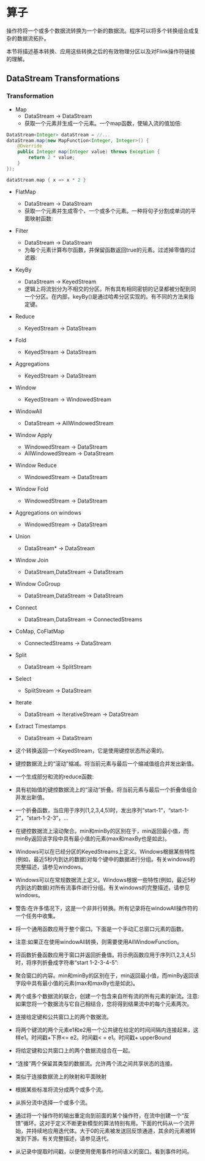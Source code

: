 # 算子
操作符将一个或多个数据流转换为一个新的数据流。程序可以将多个转换组合成复杂的数据流拓扑。

本节将描述基本转换、应用这些转换之后的有效物理分区以及对Flink操作符链接的理解。

## DataStream Transformations

### Transformation
- Map
  - DataStream → DataStream
  - 获取一个元素并生成一个元素。一个map函数，使输入流的值加倍:
```java
DataStream<Integer> dataStream = //...
dataStream.map(new MapFunction<Integer, Integer>() {
    @Override
    public Integer map(Integer value) throws Exception {
        return 2 * value;
    }
});
```

```scala
dataStream.map { x => x * 2 }
```

- FlatMap
  - DataStream → DataStream
  - 获取一个元素并生成零个、一个或多个元素。一种将句子分割成单词的平面映射函数:
  
- Filter
  - DataStream → DataStream
  - 为每个元素计算布尔函数，并保留函数返回true的元素。过滤掉零值的过滤器:
  
- KeyBy
  - DataStream → KeyedStream
  - 逻辑上将流划分为不相交的分区。所有具有相同密钥的记录都被分配到同一个分区。在内部，keyBy()是通过哈希分区实现的。有不同的方法来指定键。
  
- Reduce
  - KeyedStream → DataStream
- Fold
  - KeyedStream → DataStream
- Aggregations
  - KeyedStream → DataStream
- Window
  - KeyedStream → WindowedStream
- WindowAll
  - DataStream → AllWindowedStream
- Window Apply
  - WindowedStream → DataStream
  - AllWindowedStream → DataStream
  
- Window Reduce
  - WindowedStream → DataStream
- Window Fold
  - WindowedStream → DataStream
- Aggregations on windows
  - WindowedStream → DataStream
- Union
  - DataStream* → DataStream
- Window Join
  - DataStream,DataStream → DataStream
- Window CoGroup
  - DataStream,DataStream → DataStream
- Connect
  - DataStream,DataStream → ConnectedStreams
- CoMap, CoFlatMap
  - ConnectedStreams → DataStream
- Split
  - DataStream → SplitStream
- Select
  - SplitStream → DataStream
- Iterate
  - DataStream → IterativeStream → DataStream
- Extract Timestamps
  - DataStream → DataStream

- 这个转换返回一个KeyedStream，它是使用键控状态所必需的。
- 键控数据流上的“滚动”缩减。将当前元素与最后一个缩减值组合并发出新值。
- 一个生成部分和流的reduce函数:
- 具有初始值的键控数据流上的“滚动”折叠。将当前元素与最后一个折叠值组合并发出新值。
- 一个折叠函数，当应用于序列(1,2,3,4,5)时，发出序列“start-1”，“start-1-2”，“start-1-2-3”，…
- 在键控数据流上滚动聚合。min和minBy的区别在于，min返回最小值，而minBy返回该字段中具有最小值的元素(max和maxBy也是如此)。
- Windows可以在已经分区的KeyedStreams上定义。Windows根据某些特性(例如，最近5秒内到达的数据)对每个键中的数据进行分组。有关windows的完整描述，请参见windows。
- Windows可以在常规数据流上定义。Windows根据一些特性(例如，最近5秒内到达的数据)对所有流事件进行分组。有关windows的完整描述，请参见windows。
- 警告:在许多情况下，这是一个非并行转换。所有记录将在windowAll操作符的一个任务中收集。
- 将一个通用函数应用于整个窗口。下面是一个手动汇总窗口元素的函数。
- 注意:如果正在使用windowAll转换，则需要使用AllWindowFunction。
- 将函数折叠函数应用于窗口并返回折叠值。将示例函数应用于序列(1,2,3,4,5)时，将序列折叠成字符串“start 1-2-3-4-5”:
- 聚合窗口的内容。min和minBy的区别在于，min返回最小值，而minBy返回该字段中具有最小值的元素(max和maxBy也是如此)。
- 两个或多个数据流的联合，创建一个包含来自所有流的所有元素的新流。注意:如果您将一个数据流与它自己相结合，您将得到结果流中的每个元素两次。
- 连接给定键和公共窗口上的两个数据流。
- 将两个键流的两个元素e1和e2用一个公共键在给定的时间间隔内连接起来，这样e1。时间戳+下界<= e2。时间戳< = e1。时间戳+ upperBound
- 将给定键和公共窗口上的两个数据流组合在一起。
- “连接”两个保留其类型的数据流。允许两个流之间共享状态的连接。
- 类似于连接数据流上的映射和平面映射
- 根据某些标准将流分成两个或多个流。
- 从拆分流中选择一个或多个流。
- 通过将一个操作符的输出重定向到前面的某个操作符，在流中创建一个“反馈”循环。这对于定义不断更新模型的算法特别有用。下面的代码从一个流开始，并持续地应用迭代体。大于0的元素被发送回反馈通道，其余的元素被转发到下游。有关完整描述，请参见迭代。
- 从记录中提取时间戳，以便使用使用事件时间语义的窗口。看到事件时间。